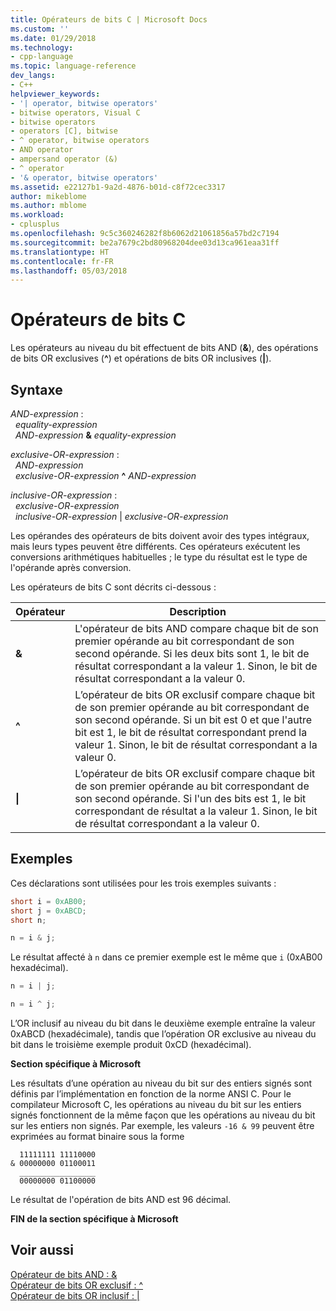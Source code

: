 ```yaml
---
title: Opérateurs de bits C | Microsoft Docs
ms.custom: ''
ms.date: 01/29/2018
ms.technology:
- cpp-language
ms.topic: language-reference
dev_langs:
- C++
helpviewer_keywords:
- '| operator, bitwise operators'
- bitwise operators, Visual C
- bitwise operators
- operators [C], bitwise
- ^ operator, bitwise operators
- AND operator
- ampersand operator (&)
- ^ operator
- '& operator, bitwise operators'
ms.assetid: e22127b1-9a2d-4876-b01d-c8f72cec3317
author: mikeblome
ms.author: mblome
ms.workload:
- cplusplus
ms.openlocfilehash: 9c5c360246282f8b6062d21061856a57bd2c7194
ms.sourcegitcommit: be2a7679c2bd80968204dee03d13ca961eaa31ff
ms.translationtype: HT
ms.contentlocale: fr-FR
ms.lasthandoff: 05/03/2018
---
```

# <a name="c-bitwise-operators"></a>Opérateurs de bits C

Les opérateurs au niveau du bit effectuent de bits AND (**&**), des opérations de bits OR exclusives (**^**) et opérations de bits OR inclusives (**&#124;**).

## <a name="syntax"></a>Syntaxe

*AND-expression* :  
&nbsp;&nbsp;*equality-expression*  
&nbsp;&nbsp;*AND-expression* **&** *equality-expression*

*exclusive-OR-expression* :  
&nbsp;&nbsp;*AND-expression*  
&nbsp;&nbsp;*exclusive-OR-expression* **^** *AND-expression*

*inclusive-OR-expression* :  
&nbsp;&nbsp;*exclusive-OR-expression*  
&nbsp;&nbsp;*inclusive-OR-expression* &#124; *exclusive-OR-expression*

Les opérandes des opérateurs de bits doivent avoir des types intégraux, mais leurs types peuvent être différents. Ces opérateurs exécutent les conversions arithmétiques habituelles ; le type du résultat est le type de l'opérande après conversion.

Les opérateurs de bits C sont décrits ci-dessous :

|Opérateur|Description|
|--------------|-----------------|
|**&**|L'opérateur de bits AND compare chaque bit de son premier opérande au bit correspondant de son second opérande. Si les deux bits sont 1, le bit de résultat correspondant a la valeur 1. Sinon, le bit de résultat correspondant a la valeur 0.|
|**^**|L’opérateur de bits OR exclusif compare chaque bit de son premier opérande au bit correspondant de son second opérande. Si un bit est 0 et que l'autre bit est 1, le bit de résultat correspondant prend la valeur 1. Sinon, le bit de résultat correspondant a la valeur 0.|
|**&#124;**|L’opérateur de bits OR exclusif compare chaque bit de son premier opérande au bit correspondant de son second opérande. Si l'un des bits est 1, le bit correspondant de résultat a la valeur 1. Sinon, le bit de résultat correspondant a la valeur 0.|

## <a name="examples"></a>Exemples

Ces déclarations sont utilisées pour les trois exemples suivants :

```C
short i = 0xAB00;
short j = 0xABCD;
short n;

n = i & j;
```

Le résultat affecté à `n` dans ce premier exemple est le même que `i` (0xAB00 hexadécimal).

```C
n = i | j;

n = i ^ j;
```

L’OR inclusif au niveau du bit dans le deuxième exemple entraîne la valeur 0xABCD (hexadécimale), tandis que l’opération OR exclusive au niveau du bit dans le troisième exemple produit 0xCD (hexadécimal).

**Section spécifique à Microsoft**

Les résultats d’une opération au niveau du bit sur des entiers signés sont définis par l’implémentation en fonction de la norme ANSI C. Pour le compilateur Microsoft C, les opérations au niveau du bit sur les entiers signés fonctionnent de la même façon que les opérations au niveau du bit sur les entiers non signés. Par exemple, les valeurs `-16 & 99` peuvent être exprimées au format binaire sous la forme

```Expression
  11111111 11110000
& 00000000 01100011
  _________________
  00000000 01100000
```

Le résultat de l'opération de bits AND est 96 décimal.

**FIN de la section spécifique à Microsoft**

## <a name="see-also"></a>Voir aussi

[Opérateur de bits AND : &](../cpp/bitwise-and-operator-amp.md)  
[Opérateur de bits OR exclusif : ^](../cpp/bitwise-exclusive-or-operator-hat.md)  
[Opérateur de bits OR inclusif : &#124;](../cpp/bitwise-inclusive-or-operator-pipe.md)  